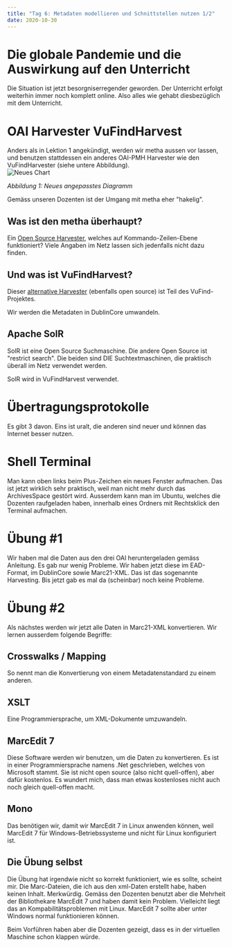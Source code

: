 ```yaml
---
title: "Tag 6: Metadaten modellieren und Schnittstellen nutzen 1/2"
date: 2020-10-30
---
```

# Die globale Pandemie und die Auswirkung auf den Unterricht
Die Situation ist jetzt besorgniserregender geworden. 
Der Unterricht erfolgt weiterhin immer noch komplett online. Also alles wie gehabt diesbezüglich mit dem Unterricht. 

# OAI Harvester VuFindHarvest 
Anders als in Lektion 1 angekündigt, werden wir metha aussen vor lassen, und benutzen stattdessen ein anderes OAI-PMH Harvester wie den VuFindHarvester (siehe untere Abbildung).   
![Neues Chart](https://raw.githubusercontent.com/charleswinkler/charleswinkler.github.io/master/_images/mermaid-diagram-20201223173923.png)

_Abbildung 1: Neues angepasstes Diagramm_

Gemäss unseren Dozenten ist der Umgang mit metha eher "hakelig". 

## Was ist den metha überhaupt?
Ein [Open Source Harvester](https://github.com/miku/metha), welches auf Kommando-Zeilen-Ebene funktioniert? Viele Angaben im Netz lassen sich jedenfalls nicht dazu finden. 

## Und was ist VuFindHarvest?
Dieser [alternative Harvester](https://github.com/vufind-org/vufindharvest) (ebenfalls open source)  ist Teil des VuFind-Projektes. 

Wir werden die Metadaten in DublinCore umwandeln.

## Apache SolR
SolR ist eine Open Source Suchmaschine. Die andere Open Source ist "restrict search". Die beiden sind DIE Suchtextmaschinen, die praktisch überall im Netz verwendet werden. 

SolR wird in VuFindHarvest verwendet. 

# Übertragungsprotokolle
Es gibt 3 davon. Eins ist uralt, die anderen sind neuer und können das Internet besser nutzen. 

# Shell Terminal
Man kann oben links beim Plus-Zeichen ein neues Fenster aufmachen. Das ist jetzt wirklich sehr praktisch, weil man nicht mehr durch das ArchivesSpace gestört wird. Ausserdem kann man im Ubuntu, welches die Dozenten raufgeladen haben, innerhalb eines Ordners mit Rechtsklick den Terminal aufmachen. 

# Übung #1
Wir haben mal die Daten aus den drei OAI heruntergeladen gemäss Anleitung. Es gab nur wenig Probleme. Wir haben jetzt diese im EAD-Format, im DublinCore sowie Marc21-XML. Das ist das sogenannte Harvesting. Bis jetzt gab es mal da (scheinbar) noch keine Probleme. 

# Übung #2
Als nächstes werden wir jetzt alle Daten in Marc21-XML konvertieren. Wir lernen ausserdem folgende Begriffe:
## Crosswalks / Mapping
So nennt man die Konvertierung von einem Metadatenstandard zu einem anderen. 
## XSLT
Eine Programmiersprache, um XML-Dokumente umzuwandeln. 
## MarcEdit 7
Diese Software werden wir benutzen, um die Daten zu konvertieren. Es ist in einer Programmiersprache namens .Net geschrieben, welches von Microsoft stammt. Sie ist nicht open source (also nicht quell-offen), aber dafür kostenlos. 
Es wundert mich, dass man etwas kostenloses nicht auch noch gleich quell-offen macht. 
## Mono
Das benötigen wir, damit wir MarcEdit 7 in Linux anwenden können, weil MarcEdit 7 für Windows-Betriebssysteme und nicht für Linux konfiguriert ist. 
## Die Übung selbst
Die Übung hat irgendwie nicht so korrekt funktioniert, wie es sollte, scheint mir. Die Marc-Dateien, die ich aus den xml-Daten erstellt habe, haben keinen Inhalt. Merkwürdig. Gemäss den Dozenten benutzt aber die Mehrheit der Bibliothekare MarcEdit 7 und haben damit kein Problem. Vielleicht liegt das an Kompabilitätsproblemen mit Linux. 
MarcEdit 7 sollte aber unter Windows normal funktionieren können. 

Beim Vorführen haben aber die Dozenten gezeigt, dass es in der virtuellen Maschine schon klappen würde. 
